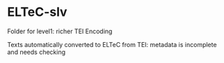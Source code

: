 # ELTeC-slv
Folder for level1: richer TEI Encoding

Texts automatically converted to ELTeC from TEI: metadata is incomplete and needs checking
